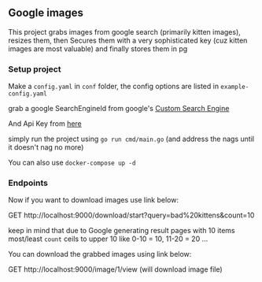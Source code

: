 ## Google images
This project grabs images from google search (primarily kitten images), resizes them, 
then Secures them with a very sophisticated key (cuz kitten images are most valuable) and finally stores them in pg

### Setup project
Make a `config.yaml` in `conf` folder, the config options are listed in `example-config.yaml`

grab a google SearchEngineId from google's [Custom Search Engine](https://programmablesearchengine.google.com/controlpanel/all)

And Api Key from [here](https://console.cloud.google.com/apis/credentials)

simply run the project using `go run cmd/main.go` (and address the nags until it doesn't nag no more)

You can also use `docker-compose up -d`

### Endpoints

Now if you want to download images use link below:

GET http://localhost:9000/download/start?query=bad%20kittens&count=10

keep in mind that due to Google generating result pages with 10 items most/least `count` ceils to upper 10 like 0-10 = 10, 11-20 = 20 ...

You can download the grabbed images using link below:

GET http://localhost:9000/image/1/view (will download image file)


